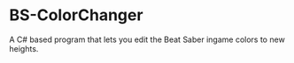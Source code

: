 # BS-ColorChanger
A C# based program that lets you edit the Beat Saber ingame colors to new heights.
